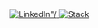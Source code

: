 <div>
  <a href="https://www.linkedin.com/in/drruruu/">
    <img src="https://img.shields.io/badge/LinkedIn-0077B5?logo=linkedin&logoColor=white&style=flat-square" alt=LinkedIn"/>
  </a>
  <a href="https://stackoverflow.com/users/story/2570538">
    <img src="https://img.shields.io/badge/Stack_Overflow-FE7A16?logo=stack-overflow&logoColor=white&style=flat-square" alt=Stack Overflow"/>
  </a>
</div>

